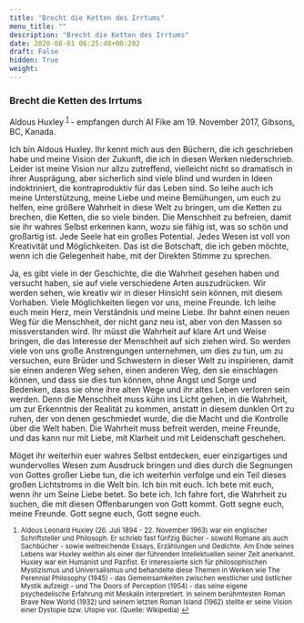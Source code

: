 ```yaml
---
title: "Brecht die Ketten des Irrtums"
menu_title: ""
description: "Brecht die Ketten des Irrtums"
date: 2020-08-01 06:25:48+00:202
draft: False
hidden: True
weight:
---
```

### Brecht die Ketten des Irrtums

Aldous Huxley <sup id="a1">[1](#f1)</sup> - empfangen durch Al Fike am 19. November 2017, Gibsons, BC, Kanada.

Ich bin Aldous Huxley. Ihr kennt mich aus den Büchern, die ich geschrieben habe und meine Vision der Zukunft, die ich in diesen Werken niederschrieb. Leider ist meine Vision nur allzu zutreffend, vielleicht nicht so dramatisch in ihrer Ausprägung, aber sicherlich sind viele blind und wurden in Ideen indoktriniert, die kontraproduktiv für das Leben sind. So leihe auch ich meine Unterstützung, meine Liebe und meine Bemühungen, um euch zu helfen, eine größere Wahrheit in diese Welt zu bringen, um die Ketten zu brechen, die Ketten, die so viele binden. Die Menschheit zu befreien, damit sie ihr wahres Selbst erkennen kann, wozu sie fähig ist, was so schön und großartig ist. Jede Seele hat ein großes Potential. Jedes Wesen ist voll von Kreativität und Möglichkeiten. Das ist die Botschaft, die ich geben möchte, wenn ich die Gelegenheit habe, mit der Direkten Stimme zu sprechen.

Ja, es gibt viele in der Geschichte, die die Wahrheit gesehen haben und versucht haben, sie auf viele verschiedene Arten auszudrücken. Wir werden sehen, wie kreativ wir in dieser Hinsicht sein können, mit diesem Vorhaben. Viele Möglichkeiten liegen vor uns, meine Freunde. Ich leihe euch mein Herz, mein Verständnis und meine Liebe. Ihr bahnt einen neuen Weg für die Menschheit, der nicht ganz neu ist, aber von den Massen so missverstanden wird. Ihr müsst die Wahrheit auf klare Art und Weise bringen, die das Interesse der Menschheit auf sich ziehen wird. So werden viele von uns große Anstrengungen unternehmen, um dies zu tun, um zu versuchen, eure Brüder und Schwestern in dieser Welt zu inspirieren, damit sie einen anderen Weg sehen, einen anderen Weg, den sie einschlagen können, und dass sie dies tun können, ohne Angst und Sorge und Bedenken, dass sie ohne ihre alten Wege und ihr altes Leben verloren sein werden. Denn die Menschheit muss kühn ins Licht gehen, in die Wahrheit, um zur Erkenntnis der Realität zu kommen, anstatt in diesem dunklen Ort zu ruhen, der von denen geschmiedet wurde, die die Macht und die Kontrolle über die Welt haben. Die Wahrheit muss befreit werden, meine Freunde, und das kann nur mit Liebe, mit Klarheit und mit Leidenschaft geschehen.

Möget ihr weiterhin euer wahres Selbst entdecken, euer einzigartiges und wundervolles Wesen zum Ausdruck bringen und dies durch die Segnungen von Gottes großer Liebe tun, die ich weiterhin verfolge und ein Teil dieses großen Lichtstroms in die Welt bin. Ich bin mit euch. Ich bete mit euch, wenn ihr um Seine Liebe betet. So bete ich. Ich fahre fort, die Wahrheit zu suchen, die mit diesen Offenbarungen von Gott kommt. Gott segne euch, meine Freunde. Gott segne euch, Gott segne euch.
<small>

1. <large id="f1"> Aldous Leonard Huxley (26. Juli 1894 - 22. November 1963) war ein englischer Schriftsteller und Philosoph. Er schrieb fast fünfzig Bücher - sowohl Romane als auch Sachbücher - sowie weitreichende Essays, Erzählungen und Gedichte. Am Ende seines Lebens war Huxley weithin als einer der führenden Intellektuellen seiner Zeit anerkannt.
Huxley war ein Humanist und Pazifist. Er interessierte sich für philosophischen Mystizismus und Universalismus und behandelte diese Themen in Werken wie The Perennial Philosophy (1945) - das Gemeinsamkeiten zwischen westlicher und östlicher Mystik aufzeigt - und The Doors of Perception (1954) - das seine eigene psychedelische Erfahrung mit Meskalin interpretiert. In seinem berühmtesten Roman Brave New World (1932) und seinem letzten Roman Island (1962) stellte er seine Vision einer Dystopie bzw. Utopie vor. (Quelle: Wikipedia) [↩](#a1)
